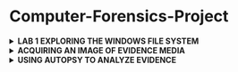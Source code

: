 # Computer-Forensics-Project

<details>
<summary><b>LAB 1 EXPLORING THE WINDOWS FILE SYSTEM</b></summary>

  ### INTRODUCTION

  The Windows New Technology File System (NTFS) file system is commonly used to 
organize and handle functions such as read, write and search on most Windows 
Operating Systems, starting with Windows NT. In this lab, we will explore the NTFS 
system and how to interpret the Master File Table or MFT. 

### OBJECTIVE 
In this lab, I will be conducting forensic practices using various tools. I will be 
performing the following tasks: 
1. Getting Familiar with MFT File Viewer 
2. Identifying Attributes with MFT File Viewer

   1. Getting familiar with MFT File Viewer using the CAINE VM for forensics;
  
   a. Open a new terminal by clicking on the MATE Terminal icon located on the 
  bottom panel and navigate /usr/local/bin directory by typing the command cd /usr/local/bin followed 
  by pressing Enter.
![image](https://github.com/user-attachments/assets/4d1f59af-f085-44e2-8457-90580e964614)

b. Launch the MFT File Viewer application by entering the command below.  
MFTView.py /home/caine/Desktop/Windows\ MFT/MFT

![image](https://github.com/user-attachments/assets/4885c5b8-4c96-4795-934e-4b1b991bac5e)
A new MFT File Viewer screen will appear. 

C. Expand the MFT file by clicking on the arrow next to the folder icon in the left 
pane.  

![image](https://github.com/user-attachments/assets/169fc715-9e98-4900-a616-4a2e12230948)

D. In the left pane, click on the $MFT file to explore the metadata and Once $MFT is selected, click on the Metadata tab in the middle pane.

![image](https://github.com/user-attachments/assets/cac803ec-f900-4e83-a93d-9456fe05827a)

E.  On the Metadata tab, this is the first record or “Record 0” for the file system. 
Found within the MFT record are various attributes. Click on the Attributes tab.

![image](https://github.com/user-attachments/assets/7e616ccc-b206-48b3-9592-510371596f8e)

In each Record, there are attributes. The first attribute type 0x10 is called 
$Standard Information. Its type is 16 which is the decimal equivalent to hex 
value of 0x10. Its respective size is 96 bytes and the file is Resident (True) in the 
MFT. Resident means its size is less than 512 bytes, so it can reside in the MFT 
and does not have to be outside of the MFT located on the disk.

F. Click on the Hex Dump tab to view the hex values.
![image](https://github.com/user-attachments/assets/e781f3e0-e680-4618-a28f-a5dc024c0ec0)
. Notice that the MFT header fields all start with File 0 at offset 0x00.

G. Note that the size of the MFT record located at offset 0x1c to 0x1f is the default 
size of 0x400 or 262144 bytes. 
![image](https://github.com/user-attachments/assets/33143219-06bd-4778-babf-bd3e74b23342)

H. Locate the length of the header at offset 0x14 and is 0x38 or 56 bytes.
![image](https://github.com/user-attachments/assets/32178233-5ac0-44ae-83ec-06e53b91b24e)


<summary><b>Identifying Attributes with MFT File Viewer</b><summary></summary>

1. While on the Hex Dump tab, locate where the Standard Information attribute 
0x10 starts on offset 0x38.
![image](https://github.com/user-attachments/assets/453c72a6-b30d-40e3-9a3e-3df27852737f)

2. The size of the Standard Information attribute is at offset 0x04 and 0x05 from 
the beginning of the attribute. Its size is 0x60 or 96 bytes.
![image](https://github.com/user-attachments/assets/a60ba025-f2db-4279-bbd1-3df95977cafe)

3. Identify the creation date and time at 0x18 to 0x1F. When decoded, it can be 
concluded that this is stored in a Windows 64 bit hex format – Little Endian.
![image](https://github.com/user-attachments/assets/a5159f24-fdb5-42a6-9469-bda727d71e5e)

4. The last modified date and time for the file is next. Notice that the value is the 
same as the previous creation date and time.
![image](https://github.com/user-attachments/assets/ff774821-2b0f-40cc-9d44-3ec47c572888)

5. Next is the last access date and time. Notice the same value again.
![image](https://github.com/user-attachments/assets/b5f6bc14-59b8-45e2-9042-2ff3f7cbb1e9)

6. The next line of hex is the record access date and time. Notice the dates are the 
same.
![image](https://github.com/user-attachments/assets/44e0d3ca-6dc7-4a31-b65e-e444e5ea8999)

7. Navigate to the Metadata tab and compare the values to the actual values. The 
hex values should match. 
![image](https://github.com/user-attachments/assets/f532495b-1a77-49de-9c7a-cafe7e17723c)

8. Click on the Attributes tab and Identify the next attribute, 0x30 $Filename Information. Its type is 48, which is 
decimal for 0x30. Its respective size is 104 bytes and its resident. 
![image](https://github.com/user-attachments/assets/ead8a582-a38e-47b7-9c3b-63e8d799e16c)

9. Click on the Hex Dump tab, At offset 0x98, the attribute 0x30 can be located
![image](https://github.com/user-attachments/assets/d119a593-ed5e-43f4-9bd9-df0dd8dceb2b)

10.  Identify the size by locating bytes 0x04 and 0x05 from the 0x30. Notice the size is 
68 bytes in hex, which is 104 bytes in decimal. It is also a resident record.
![image](https://github.com/user-attachments/assets/f8c421bc-a72d-49f2-ac6b-edfabd7d29d1)

11. Click on the Attributes tab and identify the 0x80 attribute
![image](https://github.com/user-attachments/assets/a152706d-dc94-443b-911f-fe9dd27f9566)
Notice the attribute is the $Data attribute, which is type 0x80 or 128. Its size is 
72 bytes and its non-resident.

12. Click on the Hex Dump tab to analyze the $Data attribute more closely. Identify offset 0x100 to locate attribute 0x80. Move to bytes 0x04 and 0x05 from 
there to find the size. 
![image](https://github.com/user-attachments/assets/194b6484-2a08-4510-baec-f8c31d0c875a)
    
13. Notice that it is 48 in hex or 72 bytes in decimal. Move three more bytes to find 
the non-resident flag set
![image](https://github.com/user-attachments/assets/7f3cef2e-e470-44eb-995a-f4a6031b72b7)

14. Notice that the end of the MFT record is at offset 0x200
 ![image](https://github.com/user-attachments/assets/64f3157a-f3ca-4fde-8b32-cc7d18257d92)
   
15. Click on the Attributes tab and Compare the values found from the Hex Dump tab to the Attributes tab.
![image](https://github.com/user-attachments/assets/1179f7a4-53db-4569-af93-f69b8e6fc6dd)

16 Click on the Hex Dump tab. The last record is $Bitmap and its type 0xb0 is 176 
bytes in decimal. Its size is 80 in hex and is non-resident.
  ![image](https://github.com/user-attachments/assets/6724de88-8e5f-4c70-80be-6ff08ba60054)

17. Each record’s respective metadata can have multiple attributes and the same 
techniques that were applied in this lab can be used for each NTFS System file. 
As an example, click on the $Bitmap file in the left pane. Navigate to the Attributes tab while having the $Bitmap file selected. Notice the resident and non-resident data is shown for each attribute when 
looking through the different Records. 
![image](https://github.com/user-attachments/assets/e239eab0-e020-4503-aa6d-496e9f2f16ea)

If the Hex Dump data cannot be seen underneath Resident, expand the window 
size so that the window takes up the entire screen. Once this is done, the Hex 
Dump data will appear. 
</details>



<details>
  <summary><b>ACQUIRING AN IMAGE OF EVIDENCE MEDIA</b></summary>
  <b>OBJECTIVE</b>

  The objective of this lab is to acquire a forensic image of evidence media while strictly adhering to the first rule of digital forensics: preserving the integrity of the original evidence. After securing and retrieving the evidence, the lab will demonstrate the process of creating an exact, bit-for-bit copy (image) of the original data using appropriate forensic tools. The exercise will emphasize the importance of conducting analysis solely on the acquired copy to avoid altering the original data. Furthermore, the lab will explore the use of write-blocking devices, particularly in the context of FAT and NTFS file systems, and how they are crucial when using Windows-based acquisition tools. The goal is to ensure that the original evidence remains unmodified, guaranteeing the accuracy and validity of any subsequent forensic analysis.



<b>Task 1 - Using Autopsy to Acquire a Drive Image</b>

Autopsy is a powerful forensic analysis tool that allows you to acquire and examine data from various file systems. It supports file systems such as Microsoft FAT and NTFS, as well as Linux Ext2, Ext3, and Ext4, and other UNIX file systems. Autopsy can be used on Windows XP or older operating systems to perform thorough investigations and data analysis.

<b>STEPS</b>
We will be doing this lab on a provisioned Windows 10 OS on MidTap.

1. Open the <b>File Explorer</b> icon on the task bar, the navigate to the C:\work location
   This folder will serve as the storage location for data and other files generated by Autopsy while acquiring and analyzing evidence.

![image](https://github.com/user-attachments/assets/cdec71c7-be21-42a2-80ff-308ae6b5601c)

The following steps will demonstrate how to acquire an image of the drive labeled E, named USB. Please note that this is not an actual USB drive, but a fixed drive on the computer.

The process of acquiring an image can be applied to other types of media as well, including fixed disk drives and portable storage devices like USB flash drives.

2. Right-click Autopsy 4.6.0 on desktop, then click Run as administrator on the menu. Click Yes in the UAC if necessary.
![image](https://github.com/user-attachments/assets/1104f0b8-da79-48a1-bb46-56394b84db5b)


3. In the Autopsy welcome window, click New Case.
![image](https://github.com/user-attachments/assets/2fa41a1c-9186-4669-b14a-ceb7028471c2)

4. In the New Case Information box, type Proj01 in the Case Name box and set the Base Directory to Work. Click Next.
![image](https://github.com/user-attachments/assets/d7249f82-8d64-4550-8f95-d63f42b0904f)

5. In the Optional Information box, click Finish.
![image](https://github.com/user-attachments/assets/24d899fa-bb8e-4d8e-ad56-92c9d18665ee)

6. In the Add Data Source dialog box, click Local Disk, and click Next.
![image](https://github.com/user-attachments/assets/a32b32f8-1f39-4fc6-a6bf-a6cbda15f449)

7. In the Select Data Source box, select the disk USB (E:), then click Next.
  ![image](https://github.com/user-attachments/assets/e0dde5a6-c958-4cbf-984d-f09b225c1fca)

8. Click Next in the Configure Ingest Modules window.

9. Once the drive is finished being analyzed, click Finish
![image](https://github.com/user-attachments/assets/459bc727-2fd2-44f2-ba73-3f9392fcfd3a)


10. Click Case, select Exit from the menu to exit Autopsy.
![image](https://github.com/user-attachments/assets/99bef6cc-012c-4e1a-b7c1-c0d4013aa36d)


THIS EXERCISE COMPLETES MY FIRST FORENSICS DATA ACQUISITION.
</details>


<details>

<summary><b>USING AUTOPSY TO ANALYZE EVIDENCE</b></summary>

In the following steps, I will analyze George Montgomery’s drive. The first task is loading the acquired image into Autopsy by following these steps:

1. Start Autopsy as an Admin
 ![image](https://github.com/user-attachments/assets/72b1d5aa-d69e-4bb5-902f-60538de175a1)
 
2. Create a new Case by clicking on New case

3.  In the Case Information dialog box, in the Case Name text box, type:  InChp01.  The name is solely for this lab.   However, you can use the name of the case you will be working on.
 ![image](https://github.com/user-attachments/assets/8d721922-47eb-4324-8ae1-8e9e986d63b0)
Set the Base Directory to your Work directory. Click Next.

4. Click Finish in the Optional Information dialog box.
![image](https://github.com/user-attachments/assets/a44ed6af-5a85-4612-bb2a-e47465892675)

4. In the Add Data Source box, click Disk Image or VM File and click Next.
![image](https://github.com/user-attachments/assets/51df3b45-56e9-4ffa-b14d-7c4a838f4e1d)


5. Leave Autopsy open and open File Explorer. Navigate to the folder C:\Work > Data files > Ch01 containing the image. Right click Ch01Inchp01.exe, point to 7-zip, then click Extract Here to extract the contents. Close File Explorer.
![image](https://github.com/user-attachments/assets/fb8975b0-56dc-4cf4-b38f-e815e786e852)

6. Back in Autopsy, click Browse then navigate to C:\Work > Data files > Ch01 and click InChp01.dd, then click Open. Click Next.
![image](https://github.com/user-attachments/assets/5879fe8e-3796-4fed-b95c-8e5c03137745)

7. Click Next in the Configure Ingest Modules dialog box. Once the data source has been added, click Finish.
![image](https://github.com/user-attachments/assets/4ae07ee4-a82f-4ed1-98cf-4f0f75c1a642)

8. Click to expand Data Sources > Inchp01.dd in the left navigation pane. The Inchp01.dd file is then loaded in the main window.
![image](https://github.com/user-attachments/assets/07c8943a-5fd7-41a0-bb8e-2ebb69a7d04f)

9. In the right pane (the work area), click the confirmation.txt file to view its contents in the data area
![image](https://github.com/user-attachments/assets/1120f711-86bc-43e1-be98-3a802a0e7c32)

In the data area, you see the contents of the confirmation.txt file. Continue to navigate through the work and data areas and inspect the contents of the recovered evidence.





 



  
</details>




























